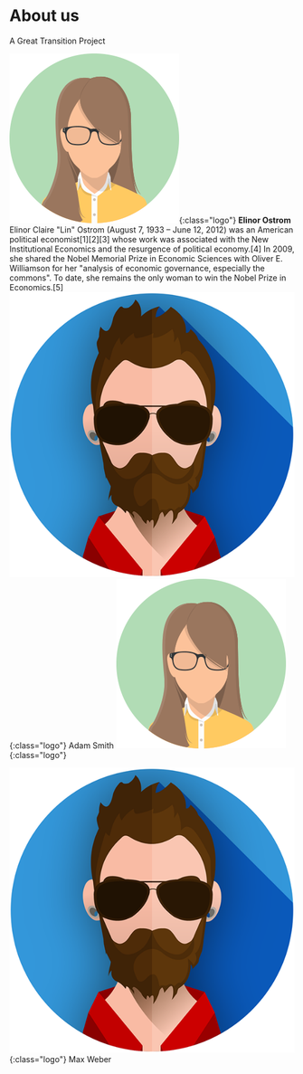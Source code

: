 # About us

A Great Transition Project

![](assets/images/profile1.png){:class="logo"}
**Elinor Ostrom**
Elinor Claire "Lin" Ostrom (August 7, 1933 – June 12, 2012) was an American political economist[1][2][3] whose work was associated with the New Institutional Economics and the resurgence of political economy.[4] In 2009, she shared the Nobel Memorial Prize in Economic Sciences with Oliver E. Williamson for her "analysis of economic governance, especially the commons". To date, she remains the only woman to win the Nobel Prize in Economics.[5]
![](assets/images/profile2.png){:class="logo"}
Adam Smith
![](assets/images/profile1.png){:class="logo"}

![](assets/images/profile2.png){:class="logo"}
Max Weber
